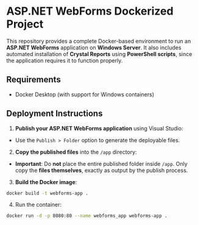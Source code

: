 # ASP.NET WebForms Dockerized Project

This repository provides a complete Docker-based environment to run an **ASP.NET
WebForms** application on **Windows Server**. It also includes automated
installation of **Crystal Reports** using **PowerShell scripts**, since the
application requires it to function properly.

## Requirements

- Docker Desktop (with support for Windows containers)

## Deployment Instructions

1. **Publish your ASP.NET WebForms application** using Visual Studio:

- Use the `Publish > Folder` option to generate the deployable files.

2. **Copy the published files** into the `/app` directory:

- **Important**: Do **not** place the entire published folder inside `/app`.
  Only copy the **files themselves**, exactly as output by the publish process.

3. **Build the Docker image**:

```bash
docker build -t webforms-app .
```

4. Run the container:

```bash
docker run -d -p 8080:80 --name webforms_app webforms-app .
```

